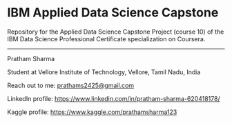 # IBM Applied Data Science Capstone
Repository for the Applied Data Science Capstone Project (course 10) of the IBM Data Science Professional Certificate specialization on Coursera.

---

Pratham Sharma

Student at Vellore Institute of Technology, Vellore, Tamil Nadu, India

Reach out to me: prathams2425@gmail.com

LinkedIn profile: https://www.linkedin.com/in/pratham-sharma-620418178/

Kaggle profile: https://www.kaggle.com/prathamsharma123

